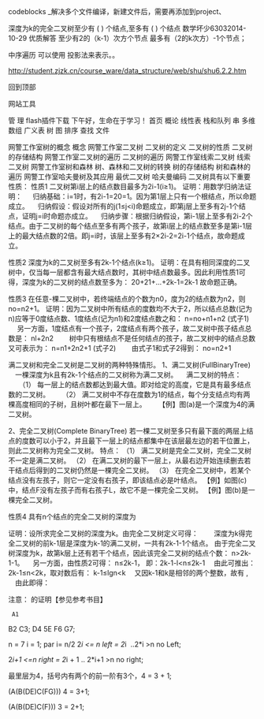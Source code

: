 codeblocks _解决多个文件编译，新建文件后，需要再添加到project、

深度为k的完全二叉树至少有 ( ) 个结点,至多有 ( ) 个结点
数学坏少63032014-10-29
优质解答
至少有2的（k-1）次方个节点
最多有（2的k次方）-1个节点；

中序遍历 可以使用 投影法来表示。。

http://student.zjzk.cn/course_ware/data_structure/web/shu/shu6.2.2.htm

 回到顶部
		
网站工具

管 理
flash插件下载
下午好，生命在于学习！	
首页	概论	线性表	栈和队列	串	多维数组	广义表	树	图	排序	查找	文件

网警工作室树的概念
 概念
网警工作室二叉树
 二叉树的定义
二叉树的性质
 二叉树的存储结构
网警工作室二叉树的遍历
 二叉树的遍历
网警工作室线索二叉树
 线索二叉树
网警工作室树和森林
 树、森林和二叉树的转换
 树的存储结构
 树和森林的遍历
网警工作室哈夫曼树及其应用
 最优二叉树
 哈夫曼编码
二叉树具有以下重要性质：
性质1 二叉树第i层上的结点数目最多为2i-1(i≥1)。
证明：用数学归纳法证明：
　    归纳基础：i=1时，有2i-1=20=1。因为第1层上只有一个根结点，所以命题成立。
    　归纳假设：假设对所有的j(1≤j<i)命题成立，即第j层上至多有2j-1个结点，证明j=i时命题亦成立。
    　归纳步骤：根据归纳假设，第i-1层上至多有2i-2个结点。由于二叉树的每个结点至多有两个孩子，故第i层上的结点数至多是第i-1层上的最大结点数的2倍。即j=i时，该层上至多有2×2i-2=2i-1个结点，故命题成立。

性质2 深度为k的二叉树至多有2k-1个结点(k≥1)。
证明：在具有相同深度的二叉树中，仅当每一层都含有最大结点数时，其树中结点数最多。因此利用性质1可得，深度为k的二叉树的结点数至多为：
                20+21+…+2k-1=2k-1
    故命题正确。

性质3 在任意-棵二叉树中，若终端结点的个数为n0，度为2的结点数为n2，则no=n2+1。
证明：因为二叉树中所有结点的度数均不大于2，所以结点总数(记为n)应等于0度结点数、1度结点(记为n1)和2度结点数之和：
                     n=no+n1+n2 (式子1)
　    另一方面，1度结点有一个孩子，2度结点有两个孩子，故二叉树中孩子结点总数是：
                      nl+2n2
　　树中只有根结点不是任何结点的孩子，故二叉树中的结点总数又可表示为：
                      n=n1+2n2+1 (式子2)
　　由式子1和式子2得到：
                      no=n2+1

满二叉树和完全二叉树是二叉树的两种特殊情形。
1、满二叉树(FullBinaryTree) 
    　一棵深度为k且有2k-1个结点的二又树称为满二叉树。
    　满二叉树的特点：
　　（1）	每一层上的结点数都达到最大值。即对给定的高度，它是具有最多结点数的二叉树。
　　（2）	满二叉树中不存在度数为1的结点，每个分支结点均有两棵高度相同的子树，且树叶都在最下一层上。
　　【例】图(a)是一个深度为4的满二叉树。
         
  

2、完全二叉树(Complete BinaryTree) 
    若一棵二叉树至多只有最下面的两层上结点的度数可以小于2，并且最下一层上的结点都集中在该层最左边的若干位置上，则此二叉树称为完全二叉树。
  特点：
  （1）	满二叉树是完全二叉树，完全二叉树不一定是满二叉树。
  （2）	在满二叉树的最下一层上，从最右边开始连续删去若干结点后得到的二叉树仍然是一棵完全二叉树。
  （3）	在完全二叉树中，若某个结点没有左孩子，则它一定没有右孩子，即该结点必是叶结点。
【例】如图(c)中，结点F没有左孩子而有右孩子L，故它不是一棵完全二叉树。
【例】图(b)是一棵完全二叉树。
  
性质4  具有n个结点的完全二叉树的深度为
                            
证明：设所求完全二叉树的深度为k。由完全二叉树定义可得：
　　深度为k得完全二叉树的前k-1层是深度为k-1的满二叉树，一共有2k-1-1个结点。
由于完全二叉树深度为k，故第k层上还有若干个结点，因此该完全二叉树的结点个数：
                  n>2k-1-1。
    　另一方面，由性质2可得：
                  n≤2k-1，
       即：2k-1-l<n≤2k-1
    　由此可推出：2k-1≤n<2k，取对数后有：
                  k-1≤lgn<k
    　又因k-1和k是相邻的两个整数，故有
                                      ,
    　由此即得：
                   
注意：
           的证明【参见参考书目】

     A1
   B2   C3;
 D4  5E F6  G7;
 
 n = 7
 i   = 1; par i= n/2
 2*i <= n left = 2*i  ..2*i >n no Left;
 
 2*i+1 <=n right = 2*i + 1 ..  2*i+1 >n no right;
 
 
 
 最里层为4，括号内有两个的前一阶有3个，4 = 3 + 1;
 
 (A(B(DE)C(FG)))  4 = 3+1;
 
 
 (A(B(DE)C(F))) 3 = 2+1;
